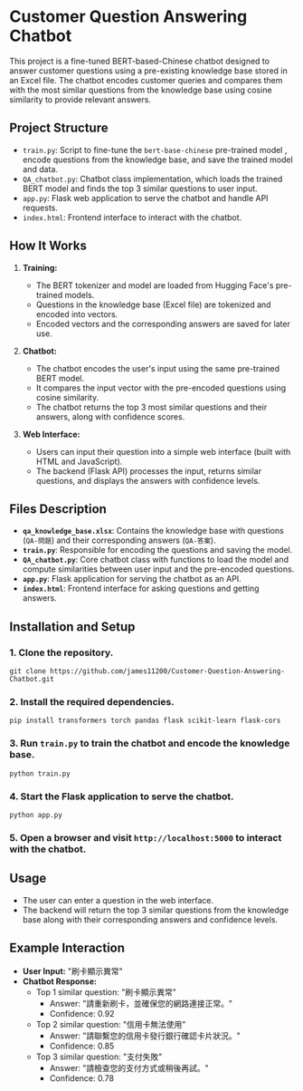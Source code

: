 # Customer Question Answering Chatbot

This project is a fine-tuned BERT-based-Chinese chatbot designed to answer customer questions using a pre-existing knowledge base stored in an Excel file. The chatbot encodes customer queries and compares them with the most similar questions from the knowledge base using cosine similarity to provide relevant answers.

## Project Structure

- `train.py`: Script to fine-tune  the `bert-base-chinese` pre-trained model , encode questions from the knowledge base, and save the trained model and data.
- `QA_chatbot.py`: Chatbot class implementation, which loads the trained BERT model and finds the top 3 similar questions to user input.
- `app.py`: Flask web application to serve the chatbot and handle API requests.
- `index.html`: Frontend interface to interact with the chatbot.

## How It Works

1. **Training:**
   - The BERT tokenizer and model are loaded from Hugging Face's pre-trained models.
   - Questions in the knowledge base (Excel file) are tokenized and encoded into vectors.
   - Encoded vectors and the corresponding answers are saved for later use.
   
2. **Chatbot:**
   - The chatbot encodes the user's input using the same pre-trained BERT model.
   - It compares the input vector with the pre-encoded questions using cosine similarity.
   - The chatbot returns the top 3 most similar questions and their answers, along with confidence scores.

3. **Web Interface:**
   - Users can input their question into a simple web interface (built with HTML and JavaScript).
   - The backend (Flask API) processes the input, returns similar questions, and displays the answers with confidence levels.

## Files Description

- **`qa_knowledge_base.xlsx`**: Contains the knowledge base with questions (`QA-問題`) and their corresponding answers (`QA-答案`).
- **`train.py`**: Responsible for encoding the questions and saving the model.
- **`QA_chatbot.py`**: Core chatbot class with functions to load the model and compute similarities between user input and the pre-encoded questions.
- **`app.py`**: Flask application for serving the chatbot as an API.
- **`index.html`**: Frontend interface for asking questions and getting answers.

## Installation and Setup

### 1. Clone the repository.
    git clone https://github.com/james11200/Customer-Question-Answering-Chatbot.git
    
### 2. Install the required dependencies.
    pip install transformers torch pandas flask scikit-learn flask-cors
    
### 3. Run `train.py` to train the chatbot and encode the knowledge base.
    python train.py
    
### 4. Start the Flask application to serve the chatbot.
    python app.py
    
### 5. Open a browser and visit `http://localhost:5000` to interact with the chatbot.

## Usage

- The user can enter a question in the web interface.
- The backend will return the top 3 similar questions from the knowledge base along with their corresponding answers and confidence levels.

## Example Interaction

- **User Input:** "刷卡顯示異常"
- **Chatbot Response:**
  - Top 1 similar question: "刷卡顯示異常"
    - Answer: "請重新刷卡，並確保您的網路連接正常。"
    - Confidence: 0.92
  - Top 2 similar question: "信用卡無法使用"
    - Answer: "請聯繫您的信用卡發行銀行確認卡片狀況。"
    - Confidence: 0.85
  - Top 3 similar question: "支付失敗"
    - Answer: "請檢查您的支付方式或稍後再試。"
    - Confidence: 0.78
